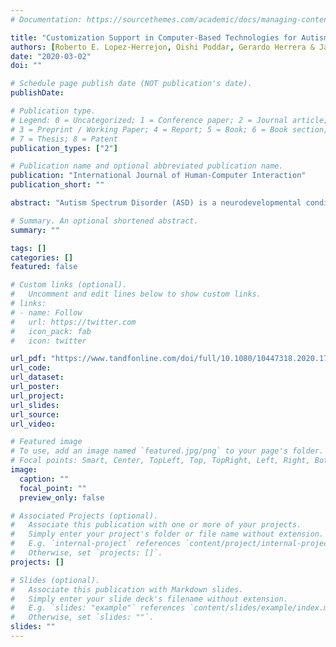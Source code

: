 ```yaml
---
# Documentation: https://sourcethemes.com/academic/docs/managing-content/

title: "Customization Support in Computer-Based Technologies for Autism: A Systematic Mapping Study, International Journal of Human-Computer Interaction"
authors: [Roberto E. Lopez-Herrejon, Oishi Poddar, Gerardo Herrera & Javier Sevilla]
date: "2020-03-02"
doi: ""

# Schedule page publish date (NOT publication's date).
publishDate: 

# Publication type.
# Legend: 0 = Uncategorized; 1 = Conference paper; 2 = Journal article;
# 3 = Preprint / Working Paper; 4 = Report; 5 = Book; 6 = Book section;
# 7 = Thesis; 8 = Patent
publication_types: ["2"]

# Publication name and optional abbreviated publication name.
publication: "International Journal of Human-Computer Interaction"
publication_short: ""

abstract: "Autism Spectrum Disorder (ASD) is a neurodevelopmental condition characterized by social interaction and communication difficulties, along with narrow and repetitive interests. Being a spectrum disorder, ASD affects individuals with a large range of combinations of challenges along dimensions such as intelligence, social skills, or sensory processing. Hence, any computer-based technology for ASD ought to be customizable to fit the particular profile of each individual that uses it. The main goal of our survey is to collect and characterize the customization support that has been researched for these technologies, which we analyze along clinical and technological dimensions. Our survey revealed that despite its importance, customization support for these technologies remains a subject largely unexplored. Furthermore, we propose alternatives on how to address the limitations identified."

# Summary. An optional shortened abstract.
summary: ""

tags: []
categories: []
featured: false

# Custom links (optional).
#   Uncomment and edit lines below to show custom links.
# links:
# - name: Follow
#   url: https://twitter.com
#   icon_pack: fab
#   icon: twitter

url_pdf: "https://www.tandfonline.com/doi/full/10.1080/10447318.2020.1731673"
url_code:
url_dataset:
url_poster:
url_project:
url_slides:
url_source:
url_video:

# Featured image
# To use, add an image named `featured.jpg/png` to your page's folder. 
# Focal points: Smart, Center, TopLeft, Top, TopRight, Left, Right, BottomLeft, Bottom, BottomRight.
image:
  caption: ""
  focal_point: ""
  preview_only: false

# Associated Projects (optional).
#   Associate this publication with one or more of your projects.
#   Simply enter your project's folder or file name without extension.
#   E.g. `internal-project` references `content/project/internal-project/index.md`.
#   Otherwise, set `projects: []`.
projects: []

# Slides (optional).
#   Associate this publication with Markdown slides.
#   Simply enter your slide deck's filename without extension.
#   E.g. `slides: "example"` references `content/slides/example/index.md`.
#   Otherwise, set `slides: ""`.
slides: ""
---
```

